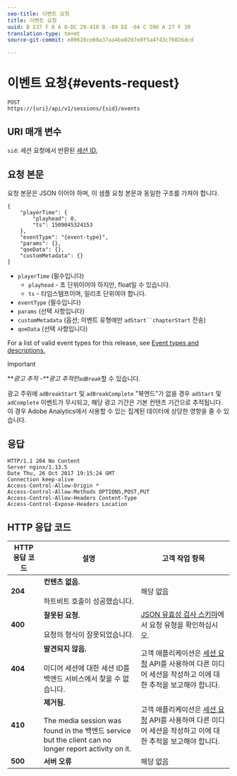 ```yaml
---
seo-title: 이벤트 요청
title: 이벤트 요청
uuid: B 237 F 0 A 0-DC 29-418 B -89 EE -04 C 596 A 27 F 39
translation-type: tm+mt
source-git-commit: e89620ce60a37aa4ba0207e8f5a4f43c76026dcd

---
```



# 이벤트 요청{#events-request}

```
POST 
https://{uri}/api/v1/sessions/{sid}/events 
```

## URI 매개 변수

`sid`: 세션 요청에서 반환된 [세션 ID.](/help/media-collection-api/mc-api-ref/mc-api-sessions-req.md)

## 요청 본문

요청 본문은 JSON 이어야 하며, 이 샘플 요청 본문과 동일한 구조를 가져야 합니다.

```
{ 
    "playerTime": { 
        "playhead": 0, 
        "ts": 1509045324153 
    }, 
    "eventType": "{event-type}", 
    "params": {}, 
    "qoeData": {}, 
    "customMetadata": {} 
}
```

* `playerTime` (필수입니다)
   * `playhead` - 초 단위이어야 하지만, float일 수 있습니다.
   * `ts` - 타임스탬프이며, 밀리초 단위여야 합니다.
* `eventType` (필수입니다)
* `params` (선택 사항입니다)
* `customMetadata` (옵션; 이벤트 유형에만 `adStart``chapterStart` 전송)
* `qoeData` (선택 사항입니다)

For a list of valid event types for this release, see [Event types and descriptions.](/help/media-collection-api/mc-api-ref/mc-api-event-types.md)

>[!IMPORTANT]
>
>***광고 추적 -**광고 추적만`adBreak`*&#x200B;할 수 있습니다.
>
>광고 주위에 `adBreakStart` 및 `adBreakComplete` "북엔드"가 없을 경우 `adStart` 및 `adComplete` 이벤트가 무시되고, 해당 광고 기간은 기본 컨텐츠 기간으로 추적됩니다. 이 경우 Adobe Analytics에서 사용할 수 있는 집계된 데이터에 상당한 영향을 줄 수 있습니다.

## 응답

```
HTTP/1.1 204 No Content 
Server nginx/1.13.5 
Date Thu, 26 Oct 2017 19:15:24 GMT 
Connection keep-alive 
Access-Control-Allow-Origin * 
Access-Control-Allow-Methods OPTIONS,POST,PUT 
Access-Control-Allow-Headers Content-Type 
Access-Control-Expose-Headers Location
```

## HTTP 응답 코드

| HTTP 응답 코드 | 설명 | 고객 작업 항목 |
|---|---|---|
| **204** | **컨텐츠 없음.**<br/><br/>하트비트 호출이 성공했습니다. | 해당 없음 |
| **400** | **잘못된 요청.** <br/><br/>요청의 형식이 잘못되었습니다. | [JSON 유효성 검사 스키마](/help/media-collection-api/mc-api-ref/mc-api-json-validation.md)에서 요청 유형을 확인하십시오. |
| **404** | **발견되지 않음.**<br/><br/>미디어 세션에 대한 세션 ID를 백엔드 서비스에서 찾을 수 없습니다. | 고객 애플리케이션은 [세션 요청](/help/media-collection-api/mc-api-ref/mc-api-sessions-req.md) API를 사용하여 다른 미디어 세션을 작성하고 이에 대한 추적을 보고해야 합니다. |
| **410** | **제거됨.**<br/><br/>The media session was found in the 백엔드 service but the client can no longer report activity on it. | 고객 애플리케이션은 [세션 요청](/help/media-collection-api/mc-api-ref/mc-api-sessions-req.md) API를 사용하여 다른 미디어 세션을 작성하고 이에 대한 추적을 보고해야 합니다. |
| **500** | **서버 오류** | 해당 없음 |

